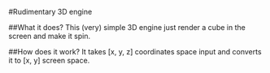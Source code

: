 #Rudimentary 3D engine

##What it does?
This (very) simple 3D engine just render a cube in the screen and make it spin.

##How does it work?
It takes [x, y, z] coordinates space input and converts it to [x, y] screen space.